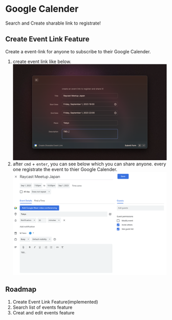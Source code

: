 # Google Calender

Search and Create sharable link to registrate!

## Create Event Link Feature
Create a event-link for anyone to subscribe to their Google Calender.
1. create event link like below.
![](metadata/google-calender-1.png)
1. after `cmd` + `enter`, you can see below which you can share anyone.
every one registrate the event to thier Google Calender.
![](google-calender-event-link-generated.png)

## Roadmap
1. Create Event Link Feature(implemented)
2. Search list of events feature
3. Creat and edit events feature
